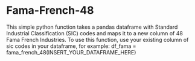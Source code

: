# Fama-French-48
This simple python function takes a pandas dataframe with Standard Industrial Classification (SIC) codes and maps it to a new column of 48 Fama French Industries. 
To use this function, use your existing column of sic codes in your dataframe, for example:
df_fama = fama_french_48(INSERT_YOUR_DATAFRAME_HERE)
